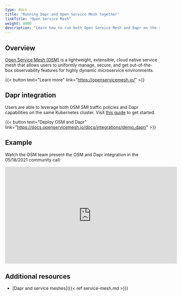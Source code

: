 ```yaml
---
type: docs
title: "Running Dapr and Open Service Mesh together"
linkTitle: "Open Service Mesh"
weight: 4000
description: "Learn how to run both Open Service Mesh and Dapr on the same Kubernetes cluster"
---
```


## Overview

[Open Service Mesh (OSM)](https://openservicemesh.io/) is a lightweight, extensible, cloud native service mesh that allows users to uniformly manage, secure, and get out-of-the-box observability features for highly dynamic microservice environments.

{{< button text="Learn more" link="https://openservicemesh.io/" >}}

## Dapr integration

Users are able to leverage both OSM SMI traffic policies and Dapr capabilities on the same Kubernetes cluster. Visit [this guide](https://docs.openservicemesh.io/docs/integrations/demo_dapr/) to get started.

{{< button text="Deploy OSM and Dapr" link="https://docs.openservicemesh.io/docs/integrations/demo_dapr/" >}}

## Example

Watch the OSM team present the OSM and Dapr integration in the 05/18/2021 community call:

<iframe width="560" height="315" src="https://www.youtube.com/embed/LSYyTL0nS8Y?start=1916" title="YouTube video player" frameborder="0" allow="accelerometer; autoplay; clipboard-write; encrypted-media; gyroscope; picture-in-picture" allowfullscreen></iframe>

## Additional resources

- [Dapr and service meshes]({{< ref service-mesh.md >}})
